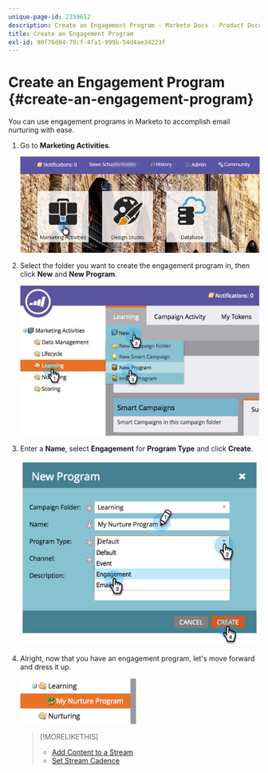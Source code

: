 ```yaml
---
unique-page-id: 2359652
description: Create an Engagement Program - Marketo Docs - Product Documentation
title: Create an Engagement Program
exl-id: 90f76d04-79cf-4fa1-999b-54d4ae34223f
---
```

# Create an Engagement Program {#create-an-engagement-program}

You can use engagement programs in Marketo to accomplish email nurturing with ease.

1. Go to **Marketing Activities**.

   ![](assets/login-marketing-activities.png)

1. Select the folder you want to create the engagement program in, then click **New** and **New Program**.

   ![](assets/newprogramlifecycle.jpg)

1. Enter a **Name**, select **Engagement** for **Program Type** and click **Create**.

   ![](assets/image2014-9-15-15-3a35-3a32.png)

1. Alright, now that you have an engagement program, let's move forward and dress it up.

   ![](assets/image2014-9-15-15-3a35-3a38.png)

   >[!MORELIKETHIS]
   >
   >* [Add Content to a Stream](/help/marketo/product-docs/email-marketing/drip-nurturing/creating-an-engagement-program/add-content-to-a-stream.md)
   >* [Set Stream Cadence](/help/marketo/product-docs/email-marketing/drip-nurturing/engagement-program-streams/set-stream-cadence.md)
